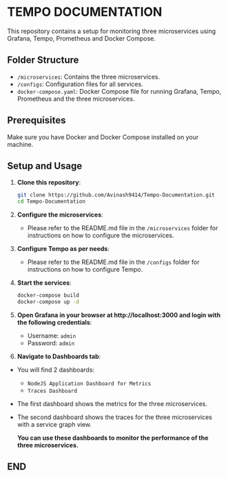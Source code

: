 # TEMPO DOCUMENTATION

This repository contains a setup for monitoring three microservices using Grafana, Tempo, Prometheus and Docker Compose.

## Folder Structure

- `/microservices`: Contains the three microservices.
- `/configs`: Configuration files for all services.
- `docker-compose.yaml`: Docker Compose file for running Grafana, Tempo, Prometheus and the three microservices.

## Prerequisites

Make sure you have Docker and Docker Compose installed on your machine.

## Setup and Usage

1. **Clone this repository**:

   ```bash
   git clone https://github.com/Avinash9414/Tempo-Documentation.git
   cd Tempo-Documentation
   ```

2. **Configure the microservices**:
    - Please refer to the README.md file in the `/microservices` folder for instructions on how to configure the microservices.

3. **Configure Tempo as per needs**:
    - Please refer to the README.md file in the `/configs` folder for instructions on how to configure Tempo.

4. **Start the services**:

   ```bash
   docker-compose build
   docker-compose up -d
   ```

5. **Open Grafana in your browser at http://localhost:3000 and login with the following credentials**:

    - Username: `admin`
    - Password: `admin`

6. **Navigate to Dashboards tab**:

- You will find 2 dashboards:
    - `NodeJS Application Dashboard for Metrics`
    - `Traces Dashboard`
    
- The first dashboard shows the metrics for the three microservices.
- The second dashboard shows the traces for the three microservices with a service graph view.

    **You can use these dashboards to monitor the performance of the three microservices.**

## END


